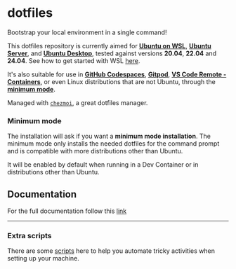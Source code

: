 # dotfiles

Bootstrap your local environment in a single command!

This dotfiles repository is currently aimed for [**Ubuntu on WSL**](https://ubuntu.com/wsl), [**Ubuntu Server**](https://ubuntu.com/server), and [**Ubuntu Desktop**](https://ubuntu.com/desktop), tested against versions **20.04**, **22.04** and **24.04**. See how to get started with WSL [here](https://docs.microsoft.com/en-en/windows/wsl/install-win10).

It's also suitable for use in [**GitHub Codespaces**](https://docs.github.com/codespaces/customizing-your-codespace/personalizing-codespaces-for-your-account#dotfiles), [**Gitpod**](https://www.gitpod.io/docs/config-dotfiles), [**VS Code Remote - Containers**](https://code.visualstudio.com/docs/remote/containers#_personalizing-with-dotfile-repositories), or even Linux distributions that are not Ubuntu, through the [**minimum mode**](#minimum-mode).

Managed with [`chezmoi`](https://chezmoi.io), a great dotfiles manager.

### Minimum mode

The installation will ask if you want a **minimum mode installation**. The minimum mode only installs the needed dotfiles for the command prompt and is compatible with more distributions other than Ubuntu.

It will be enabled by default when running in a Dev Container or in distributions other than Ubuntu.

## Documentation

For the full documentation follow this [link](https://pages.github.com/mlasalmo/dotfiles-xpc/)

---

### Extra scripts

There are some [scripts](https://github.com/mlasalmo/dotfiles-xpc/tree/main/scripts) here to help you automate tricky activities when setting up your machine.
